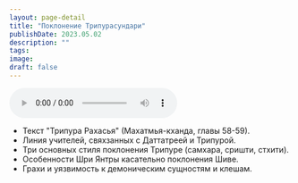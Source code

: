 ```yaml
---
layout: page-detail
title: "Поклонение Трипурасундари"
publishDate: 2023.05.02
description: ""
tags:
image:
draft: false
---
```


<audio title="2023.05.02 - Поклонение Трипурасундари.mp3" src="/upload/iblock/a32/a32e9c83da80233cfd66a3452331e17e.mp3" controls=""></audio>

* Текст "Трипура Рахасья" (Махатмья-кханда, главы 58-59).
* Линия учителей, свяхзанных с Даттатреей и Трипурой.
* Три основных стиля поклонения Трипуре (самхара, сришти, стхити).
* Особенности Шри Янтры касательно поклонения Шиве.
* Грахи и уязвимость к демоническим сущностям и клешам.

  
